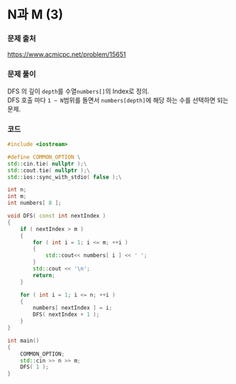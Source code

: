 # N과 M (3)

### 문제 출처
https://www.acmicpc.net/problem/15651

### 문제 풀이
DFS 의 깊이 `depth`를 수열`numbers[]`의 Index로 정의.  
DFS 호출 마다 `1 ~ N`범위를 돌면서 `numbers[depth]`에 해당 하는 수를 선택하면 되는 문제.

### 코드
```cpp
#include <iostream>

#define COMMON_OPTION \
std::cin.tie( nullptr );\
std::cout.tie( nullptr );\
std::ios::sync_with_stdio( false );\

int n;
int m;
int numbers[ 8 ];

void DFS( const int nextIndex )
{
	if ( nextIndex > m )
	{
		for ( int i = 1; i <= m; ++i )
		{
			std::cout<< numbers[ i ] << ' ';
		}
		std::cout << '\n';
		return;
	}

	for ( int i = 1; i <= n; ++i )
	{
		numbers[ nextIndex ] = i;
		DFS( nextIndex + 1 );
	}
}

int main()
{
	COMMON_OPTION;
	std::cin >> n >> m;
	DFS( 1 );
}
```